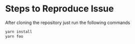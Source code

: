 # Steps to Reproduce Issue

After cloning the repository just run the following commands

```bash
yarn install
yarn foo
```
